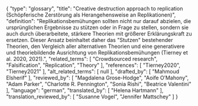{
    "type": "glossary",
    "title": "Creative destruction approach to replication (Schöpferische Zerstörung als Herangehensweise an Replikationen)",
    "definition": "Replikationsbemühungen sollten nicht nur darauf abzielen, die ursprünglichen Ergebnisse zu stützen oder in Frage zu stellen, sondern sie auch durch überarbeitete, stärkere Theorien mit größerer Erklärungskraft zu ersetzen. Dieser Ansatz beinhaltet daher das \"Stutzen\" bestehender Theorien, den Vergleich aller alternativen Theorien und eine generativere und theoriebildende Ausrichtung von Replikationsbemühungen (Tierney et al. 2020, 2021).",
    "related_terms": [
        "Crowdsourced research",
        "Falsification",
        "Replication",
        "Theory"
    ],
    "references": [
        "Tierney2020",
        "Tierney2021"
    ],
    "alt_related_terms": [
        null
    ],
    "drafted_by": [
        "Mahmoud Elsherif"
    ],
    "reviewed_by": [
        "Magdalena Grose-Hodge",
        "Aoife O’Mahony",
        "Adam Parker",
        "Charlotte R. Pennington",
        "Sonia Rishi",
        "Beatrice Valentini"
    ],
    "language": "german",
    "translated_by": [
        "Helena Hartmann"
    ],
    "translation_reviewed_by": [
        "Susanne Vogel",
        "Jennifer Mattschey"
    ]
}